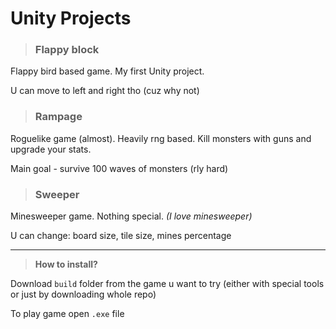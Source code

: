 # Unity Projects

> ### Flappy block

Flappy bird based game. My first Unity project.

U can move to left and right tho (cuz why not)

> ### Rampage

Roguelike game (almost). Heavily rng based. Kill monsters with guns and upgrade your stats.

Main goal - survive 100 waves of monsters (rly hard)

> ### Sweeper

Minesweeper game. Nothing special. _(I love minesweeper)_

U can change: board size, tile size, mines percentage

---

> **How to install?**

Download `build` folder from the game u want to try (either with special tools or just by downloading whole repo)

To play game open `.exe` file
